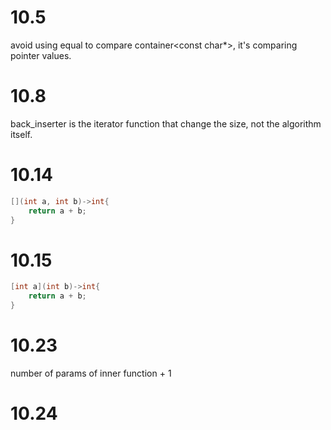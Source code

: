 # 10.5

avoid using equal to compare container<const char\*>, it's comparing pointer values.

# 10.8

back_inserter is the iterator function that change the size, not the algorithm itself.

# 10.14

```cpp
[](int a, int b)->int{
    return a + b;
}
```

# 10.15

```cpp
[int a](int b)->int{
    return a + b;
}
```

# 10.23

number of params of inner function + 1

# 10.24
